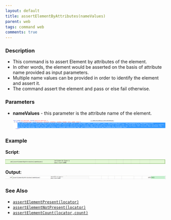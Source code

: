 ```yaml
---
layout: default
title: assertElementByAttributes(nameValues)
parent: web
tags: command web
comments: true
---
```


### Description

- This command is to assert Element by attributes of the element.
- In other words, the element would be asserted on the basis of attribute name provided as input parameters.
- Multiple   name values  can be provided in order to identify the element and assert it.
- The command assert the element and pass or else fail otherwise.

### Parameters

- **nameValues** - this parameter is the attribute name of the element.  
      
      
   ![](image/assertElementByAttributes_01.png)  
      
    

### Example

**Script**:<br/>

![](image/assertElementByAttributes_02.png)

**Output**:<br/>
![](image/assertElementByAttributes_03.png)

### See Also

- [`assertElementPresent(locator)`](assertElementPresent(locator))
- [`assertElementNotPresent(locator)`](assertElementNotPresent(locator))
- [`assertElementCount(locator,count)`](assertElementCount(locator,count))